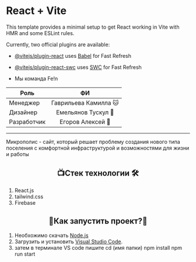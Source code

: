 # React + Vite

This template provides a minimal setup to get React working in Vite with HMR and some ESLint rules.

Currently, two official plugins are available:

- [@vitejs/plugin-react](https://github.com/vitejs/vite-plugin-react/blob/main/packages/plugin-react/README.md) uses [Babel](https://babeljs.io/) for Fast Refresh
- [@vitejs/plugin-react-swc](https://github.com/vitejs/vite-plugin-react-swc) uses [SWC](https://swc.rs/) for Fast Refresh

- Мы команда Fe!n

| Роль       |       ФИ         | 
| ------------- |:------------------:|
| Менеджер     | Гаврильева Камилла 🐱   |
| Дизайнер     | Емельянов Тускул 🦍|     
| Разработчик  | Егоров Алексей   🐰  |

____
Микрополис - сайт, который решает проблему создания нового типа поселения с комфортной инфраструктурой и возможностями для жизни и работы  

## <div align="center"> 📺Стек технологии 🛠️</div>
1. React.js
2. tailwind.css
3. Firebase
## <div align="center">🤔Как запустить проект?🤯</div>
1) Необхожимо скачать  [Node.js](https://nodejs.org/en/download/package-manager)
2) Загрузить и установить [Visual Studio Code](https://code.visualstudio.com/). 
3) затем в терминале VS code пишите 
cd (имя папки)
npm install
npm run start

